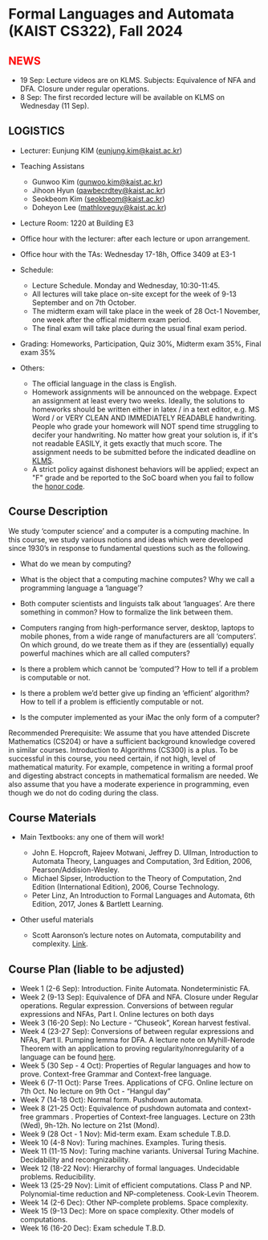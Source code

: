 Formal Languages and Automata (KAIST CS322), Fall 2024
====================


<span style="color:red">NEWS</span>
---------------------
- 19 Sep: Lecture videos are on KLMS. Subjects: Equivalence of NFA and DFA. Closure under regular operations.
- 8 Sep: The first recorded lecture will be available on KLMS on Wednesday (11 Sep).


LOGISTICS
---------------------
- Lecturer: Eunjung KIM (eunjung.kim@kaist.ac.kr)

- Teaching Assistans 
  - Gunwoo Kim (gunwoo.kim@kaist.ac.kr) 
  - Jihoon Hyun (qawbecrdtey@kaist.ac.kr)
  - Seokbeom Kim (seokbeom@kaist.ac.kr)
  - Doheyon Lee (mathloveguy@kaist.ac.kr)
    
- Lecture Room: 1220 at Building E3
  
- Office hour with the lecturer: after each lecture or upon arrangement.
- Office hour with the TAs: Wednesday 17-18h, Office 3409 at E3-1
  

  
- Schedule: 
  - Lecture Schedule. Monday and Wednesday, 10:30-11:45.
  - All lectures will take place on-site except for the week of 9-13 September and on 7th October.
  - The midterm exam will take place in the week of 28 Oct-1 November, one week after the offical midterm exam period.
  - The final exam will take place during the usual final exam period. 
     
- Grading: Homeworks, Participation, Quiz 30%, Midterm exam 35%, Final exam 35%
  
 
- Others:
  - The official language in the class is English. 
  - Homework assignments will be announced on the webpage. Expect an assignment at least every two weeks. Ideally, the solutions to homeworks should be written either in latex / in a text editor, e.g. MS Word / or VERY CLEAN AND IMMEDIATELY READABLE handwriting. People who grade your homework will NOT spend time struggling to decifer your handwriting. No matter how great your solution is, if it's not readable EASILY, it gets exactly that much score. The assignment needs to be submitted before the indicated deadline on [KLMS](https://klms.kaist.ac.kr/course/view.php?id=162187). 
  - A strict policy against dishonest behaviors will be applied; expect an "F" grade and be reported to the SoC board when you fail to follow the [honor code](https://cs.kaist.ac.kr/content?menu=309).


Course Description
-------------------
We study ‘computer science’ and a computer is a computing machine. In this course, we study various notions and ideas which were developed since 1930’s in response to fundamental questions such as the following. 
  - What do we mean by computing? 
  - What is the object that a computing machine computes? Why we call a programming language a ‘language’?
- Both computer scientists and linguists talk about ‘languages’. Are there something in common? How to formalize the link between them.
- Computers ranging from high-performance server, desktop, laptops to mobile phones, from a wide range of manufacturers are all ‘computers’. On which ground, do we treate them as if they are (essentially) equally powerful machines which are all called computers?
- Is there a problem which cannot be ‘computed’? How to tell if a problem is computable or not.
- Is there a problem we’d better give up finding an ‘efficient’ algorithm? How to tell if a problem is efficiently computable or not.
  
- Is the computer implemented as your iMac the only form of a computer? 

Recommended Prerequisite: We assume that you have attended Discrete Mathematics (CS204) or have a sufficient background knowledge covered in similar courses. Introduction to Algorithms (CS300) is a plus. 
To be successful in this course, you need certain, if not high, level of mathematical maturity. For example, competence in writing a formal proof and digesting abstract concepts in mathematical formalism are needed. 
We also assume that you have a moderate experience in programming, even though we do not do coding during the class.


Course Materials
-------------------
- Main Textbooks: any one of them will work! 
  - John E. Hopcroft, Rajeev Motwani, Jeffrey D. Ullman, Introduction to Automata Theory, Languages and Computation, 3rd Edition, 2006, Pearson/Addision-Wesley. 
  - Michael Sipser, Introduction to the Theory of Computation, 2nd Edition (International Edition), 2006, Course Technology. 
  - Peter Linz, An Introduction to Formal Languages and Automata, 6th Edition, 2017, Jones & Bartlett Learning.

- Other useful materials
  - Scott Aaronson’s lecture notes on Automata, computability and complexity. [Link](https://ocw.mit.edu/courses/6-045j-automata-computability-and-complexity-spring-2011/pages/lecture-notes/).

 
Course Plan (liable to be adjusted)
------------
- Week 1 (2-6 Sep): Introduction. Finite Automata. Nondeterministic FA.
- Week 2 (9-13 Sep): Equivalence of DFA and NFA. Closure under Regular operations. Regular expression. Conversions of between regular expressions and NFAs, Part I. 
  Online lectures on both days
- Week 3 (16-20 Sep): No Lecture - “Chuseok”, Korean harvest festival. 
- Week 4 (23-27 Sep): Conversions of between regular expressions and NFAs, Part II. Pumping lemma for DFA.
    A lecture note on Myhill-Nerode Theorem with an application to proving regularity/nonregularity of a language can be found [here](https://santoshv.github.io/2019CS4510/L911_scribed.pdf).
- Week 5 (30 Sep - 4 Oct): Properties of Regular languages and how to prove. Context-free Grammar and Context-free language.
- Week 6 (7-11 Oct): Parse Trees. Applications of CFG. Online lecture on 7th Oct. No lecture on 9th Oct - “Hangul day”
- Week 7 (14-18 Oct): Normal form. Pushdown automata.
- Week 8 (21-25 Oct): Equivalence of pushdown automata and context-free grammars . Properties of Context-free languages. Lecture on 23th (Wed), 9h-12h. No lecture on 21st (Mond).
- Week 9 (28 Oct - 1 Nov): Mid-term exam. Exam schedule T.B.D.
- Week 10 (4-8 Nov): Turing machines. Examples. Turing thesis. 
- Week 11 (11-15 Nov): Turing machine variants. Universal Turing Machine. Decidability and recongnizability.
- Week 12 (18-22 Nov): Hierarchy of formal languages. Undecidable problems. Reducibility.
- Week 13 (25-29 Nov): Limit of efficient computations. Class P and NP. Polynomial-time reduction and NP-completeness. Cook-Levin Theorem.
- Week 14 (2-6 Dec): Other NP-complete problems. Space complexity.
- Week 15 (9-13 Dec): More on space complexity. Other models of computations.
- Week 16 (16-20 Dec): Exam schedule T.B.D.


